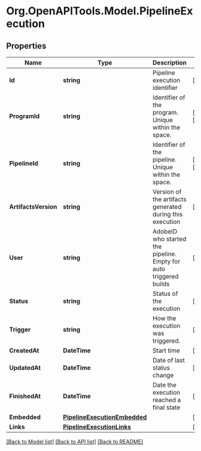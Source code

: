 
# Org.OpenAPITools.Model.PipelineExecution

## Properties

Name | Type | Description | Notes
------------ | ------------- | ------------- | -------------
**Id** | **string** | Pipeline execution identifier | [optional] 
**ProgramId** | **string** | Identifier of the program. Unique within the space. | [optional] [readonly] 
**PipelineId** | **string** | Identifier of the pipeline. Unique within the space. | [optional] [readonly] 
**ArtifactsVersion** | **string** | Version of the artifacts generated during this execution | [optional] 
**User** | **string** | AdobeID who started the pipeline. Empty for auto triggered builds | [optional] 
**Status** | **string** | Status of the execution | [optional] 
**Trigger** | **string** | How the execution was triggered. | [optional] 
**CreatedAt** | **DateTime** | Start time | [optional] 
**UpdatedAt** | **DateTime** | Date of last status change | [optional] 
**FinishedAt** | **DateTime** | Date the execution reached a final state | [optional] 
**Embedded** | [**PipelineExecutionEmbedded**](PipelineExecutionEmbedded.md) |  | [optional] 
**Links** | [**PipelineExecutionLinks**](PipelineExecutionLinks.md) |  | [optional] 

[[Back to Model list]](../README.md#documentation-for-models)
[[Back to API list]](../README.md#documentation-for-api-endpoints)
[[Back to README]](../README.md)

